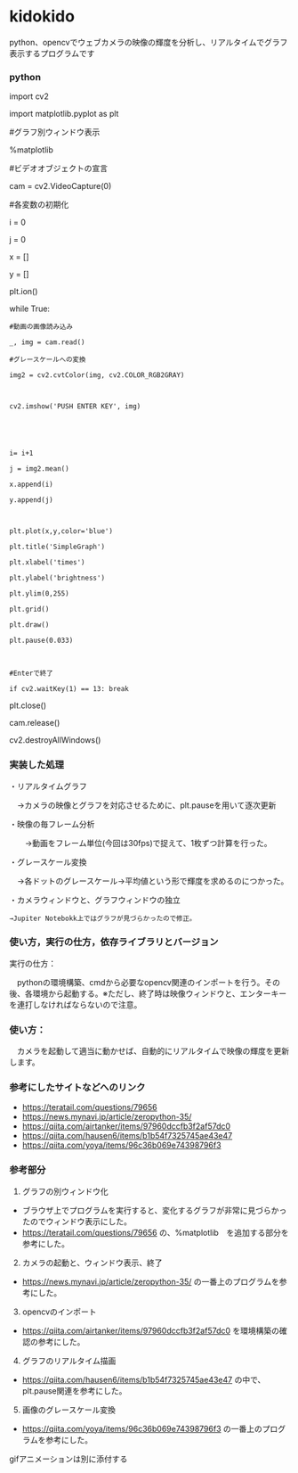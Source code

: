# kidokido
python、opencvでウェブカメラの映像の輝度を分析し、リアルタイムでグラフ表示するプログラムです

### python
import cv2 

import matplotlib.pyplot as plt

#グラフ別ウィンドウ表示

%matplotlib 



#ビデオオブジェクトの宣言

cam = cv2.VideoCapture(0) 

#各変数の初期化

i = 0 

j = 0

x = []

y = []

plt.ion()





while True:

    #動画の画像読み込み

    _, img = cam.read()

    #グレースケールへの変換

    img2 = cv2.cvtColor(img, cv2.COLOR_RGB2GRAY)



    cv2.imshow('PUSH ENTER KEY', img) 

    

 

    i= i+1

    j = img2.mean()

    x.append(i)

    y.append(j)

    

    plt.plot(x,y,color='blue')

    plt.title('SimpleGraph') 

    plt.xlabel('times')

    plt.ylabel('brightness')

    plt.ylim(0,255)

    plt.grid()

    plt.draw()

    plt.pause(0.033)



    #Enterで終了

    if cv2.waitKey(1) == 13: break

        

plt.close()

cam.release()



cv2.destroyAllWindows()







### 実装した処理
・リアルタイムグラフ

  　→カメラの映像とグラフを対応させるために、plt.pauseを用いて逐次更新
   
・映像の毎フレーム分析

　　→動画をフレーム単位(今回は30fps)で捉えて、1枚ずつ計算を行った。
  
・グレースケール変換

  　→各ドットのグレースケール→平均値という形で輝度を求めるのにつかった。
   
・カメラウィンドウと、グラフウィンドウの独立

    →Jupiter Notebokk上ではグラフが見づらかったので修正。
    
### 使い方，実行の仕方，依存ライブラリとバージョン 
実行の仕方：

　pythonの環境構築、cmdから必要なopencv関連のインポートを行う。その後、各環境から起動する。※ただし、終了時は映像ウィンドウと、エンターキーを連打しなければならないので注意。


### 使い方：

　カメラを起動して適当に動かせば、自動的にリアルタイムで映像の輝度を更新します。

### 参考にしたサイトなどへのリンク
 
 - https://teratail.com/questions/79656
 - https://news.mynavi.jp/article/zeropython-35/
 - https://qiita.com/airtanker/items/97960dccfb3f2af57dc0 
 - https://qiita.com/hausen6/items/b1b54f7325745ae43e47
 - https://qiita.com/yoya/items/96c36b069e74398796f3

### 参考部分
1. グラフの別ウィンドウ化
- ブラウザ上でプログラムを実行すると、変化するグラフが非常に見づらかったのでウィンドウ表示にした。
- https://teratail.com/questions/79656 の、%matplotlib　を追加する部分を参考にした。

2. カメラの起動と、ウィンドウ表示、終了
- https://news.mynavi.jp/article/zeropython-35/ の一番上のプログラムを参考にした。
3. opencvのインポート
- https://qiita.com/airtanker/items/97960dccfb3f2af57dc0 を環境構築の確認の参考にした。
4. グラフのリアルタイム描画
- https://qiita.com/hausen6/items/b1b54f7325745ae43e47 の中で、plt.pause関連を参考にした。
5. 画像のグレースケール変換
- https://qiita.com/yoya/items/96c36b069e74398796f3 の一番上のプログラムを参考にした。

gifアニメーションは別に添付する
